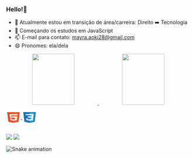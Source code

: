 ### Hello!👋

- 🔭 Atualmente estou em transição de área/carreira: Direito ➡️ Tecnologia
- 🌱 Começando os estudos em JavaScript
- 📫 E-mail para contato: mayra.aoki28@gmail.com
- 😄 Pronomes: ela/dela

<div align="center">
  <a href="https://github.com/mayraaoki">
  <img height="140em" width="48%" src="https://github-readme-stats.vercel.app/api?username=mayraaoki&show_icons=true&theme=tokyonight&include_all_commits=true&count_private=true"/>
  <img height="140em" width="48%" src="https://github-readme-stats.vercel.app/api/top-langs/?username=mayraaoki&layout=compact&langs_count=7&theme=tokyonight"/>
</div>
<div style="display: inline_block"><br>
  <img align="center" alt="May-HTML" height="30" width="40" src="https://raw.githubusercontent.com/devicons/devicon/master/icons/html5/html5-original.svg">
  <img align="center" alt="May-CSS" height="30" width="40" src="https://raw.githubusercontent.com/devicons/devicon/master/icons/css3/css3-original.svg">
</div>
  
  ##
  
<div> 
  <a href = "mayra.aoki28@gmail.com"><img src="https://img.shields.io/badge/-Gmail-%23333?style=for-the-badge&logo=gmail&logoColor=white" target="_blank"></a>
  <a href="https://www.linkedin.com/in/mayra-aoki" target="_blank"><img src="https://img.shields.io/badge/-LinkedIn-%230077B5?style=for-the-badge&logo=linkedin&logoColor=white" target="_blank"></a> 
 
  ![Snake animation](https://github.com/mayraaoki/mayraaoki/blob/output/github-contribution-grid-snake.svg)
 
</div>
